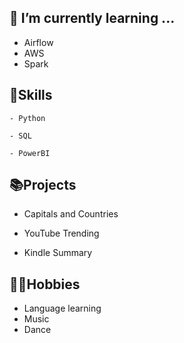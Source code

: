 ## 🌱 I’m currently learning ...

  - Airflow
  - AWS
  -  Spark

## 🔨Skills

    - Python
    
    - SQL
    
    - PowerBI
    
## 📚Projects

  - Capitals and Countries

  - YouTube Trending

  - Kindle Summary

## 🏃‍♂️Hobbies
  - Language learning
  - Music
  - Dance
